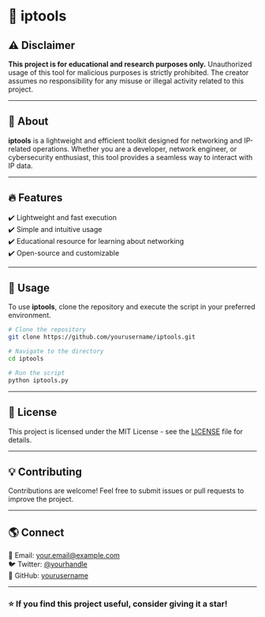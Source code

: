  # 🚀 iptools

## ⚠️ Disclaimer
**This project is for educational and research purposes only.** Unauthorized usage of this tool for malicious purposes is strictly prohibited. The creator assumes no responsibility for any misuse or illegal activity related to this project.

---

## 📌 About
**iptools** is a lightweight and efficient toolkit designed for networking and IP-related operations. Whether you are a developer, network engineer, or cybersecurity enthusiast, this tool provides a seamless way to interact with IP data.

---

## 🔥 Features
✔️ Lightweight and fast execution  
✔️ Simple and intuitive usage  
✔️ Educational resource for learning about networking  
✔️ Open-source and customizable  

---

## 📖 Usage
To use **iptools**, clone the repository and execute the script in your preferred environment.

```bash
# Clone the repository
git clone https://github.com/yourusername/iptools.git

# Navigate to the directory
cd iptools

# Run the script
python iptools.py
```

---

## 📜 License
This project is licensed under the MIT License - see the [LICENSE](LICENSE) file for details.

---

## 💡 Contributing
Contributions are welcome! Feel free to submit issues or pull requests to improve the project.

---

## 🌎 Connect
📧 Email: your.email@example.com  
🐦 Twitter: [@yourhandle](https://twitter.com/yourhandle)  
📌 GitHub: [yourusername](https://github.com/yourusername)  

---

### ⭐ If you find this project useful, consider giving it a star!
